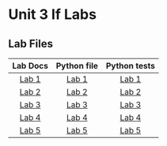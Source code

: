 # Unit 3 If Labs

## Lab Files
|Lab Docs | Python file| Python tests |
|:---:|:---:|:---:|
| [Lab 1](/labDocs/Lab1.md) | [Lab 1](/labs/Lab1.py) | [Lab 1](/tests/Lab1.py) |
| [Lab 2](/labDocs/Lab2.md) | [Lab 2](/labs/Lab2.py) | [Lab 2](/tests/Lab2.py) |
| [Lab 3](/labDocs/Lab3.md) | [Lab 3](/labs/Lab3.py) | [Lab 3](/tests/Lab3.py) |
| [Lab 4](/labDocs/Lab4.md) | [Lab 4](/labs/Lab4.py) | [Lab 4](/tests/Lab4.py) |
| [Lab 5](/labDocs/Lab5.md) | [Lab 5](/labs/Lab5.py) | [Lab 5](/tests/Lab5.py) |


